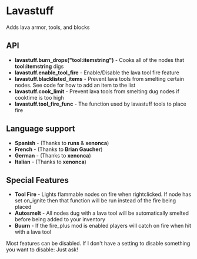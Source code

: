 # Lavastuff
Adds lava armor, tools, and blocks

## **API**
* **lavastuff.burn_drops("tool:itemstring")** - Cooks all of the nodes that **tool:itemstring** digs
* **lavastuff.enable_tool_fire** - Enable/Disable the lava tool fire feature
* **lavastuff.blacklisted_items** - Prevent lava tools from smelting certain nodes. See code for how to add an item to the list
* **lavastuff.cook_limit** - Prevent lava tools from smelting dug nodes if cooktime is too high
* **lavastuff.tool_fire_func** - The function used by lavastuff tools to place fire

## **Language support**
*  **Spanish** - (Thanks to **runs** & **xenonca**)
*  **French** - (Thanks to **Brian Gaucher**)
* **German** - (Thanks to **xenonca**)
* **Italian** - (Thanks to **xenonca**)

## **Special Features**
*  **Tool Fire** - Lights flammable nodes on fire when rightclicked. If node has set on_ignite then that function will be run instead of the fire being placed
*  **Autosmelt** - All nodes dug with a lava tool will be automatically smelted before being added to your inventory
*  **Buurn** - If the fire_plus mod is enabled players will catch on fire when hit with a lava tool

Most features can be disabled. If I don't have a setting to disable something you want to disable: Just ask!
